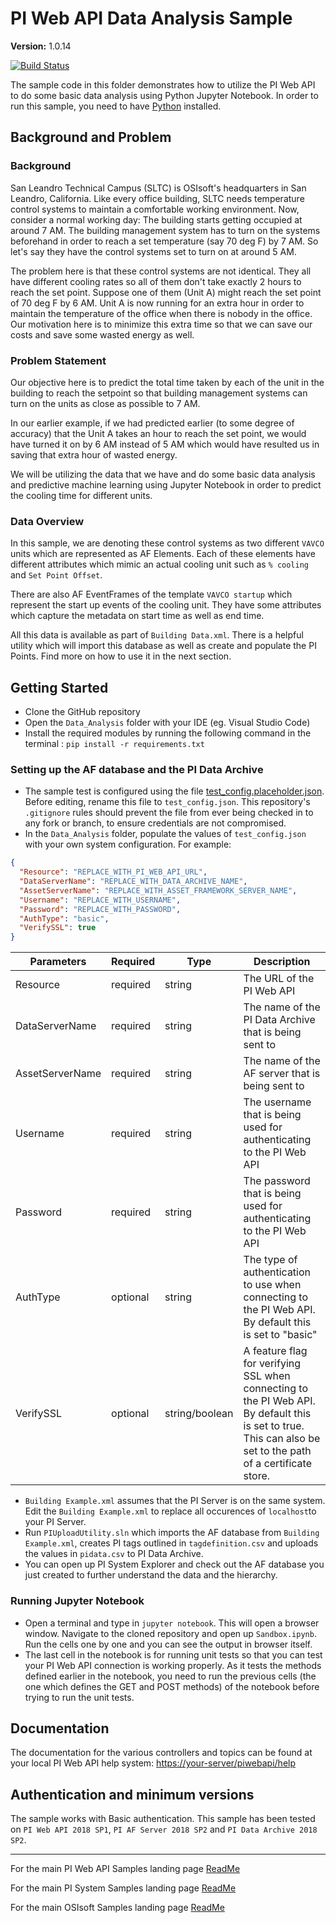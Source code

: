 # PI Web API Data Analysis Sample

**Version:** 1.0.14

[![Build Status](https://dev.azure.com/osieng/engineering/_apis/build/status/product-readiness/PI-System/osisoft.sample-pi_web_api-data_analysis_jupyter-python?repoName=osisoft%2Fsample-pi_web_api-data_analysis_jupyter-python&branchName=main)](https://dev.azure.com/osieng/engineering/_build/latest?definitionId=3088&repoName=osisoft%2Fsample-pi_web_api-data_analysis_jupyter-python&branchName=main)

The sample code in this folder demonstrates how to utilize the PI Web API to do some basic data analysis using Python Jupyter Notebook. In order to run this sample, you need to have [Python](https://www.python.org/downloads/) installed.

## Background and Problem

### Background

San Leandro Technical Campus (SLTC) is OSIsoft's headquarters in San Leandro, California. Like every office building, SLTC needs temperature control systems to maintain a comfortable working environment. Now, consider a normal working day: The building starts getting occupied at around 7 AM. The building management system has to turn on the systems beforehand in order to reach a set temperature (say 70 deg F) by 7 AM. So let's say they have the control systems set to turn on at around 5 AM.

The problem here is that these control systems are not identical. They all have different cooling rates so all of them don't take exactly 2 hours to reach the set point. Suppose one of them (Unit A) might reach the set point of 70 deg F by 6 AM. Unit A is now running for an extra hour in order to maintain the temperature of the office when there is nobody in the office. Our motivation here is to minimize this extra time so that we can save our costs and save some wasted energy as well.

### Problem Statement

Our objective here is to predict the total time taken by each of the unit in the building to reach the setpoint so that building management systems can turn on the units as close as possible to 7 AM.

In our earlier example, if we had predicted earlier (to some degree of accuracy) that the Unit A takes an hour to reach the set point, we would have turned it on by 6 AM instead of 5 AM which would have resulted us in saving that extra hour of wasted energy.

We will be utilizing the data that we have and do some basic data analysis and predictive machine learning using Jupyter Notebook in order to predict the cooling time for different units.

### Data Overview

In this sample, we are denoting these control systems as two different `VAVCO` units which are represented as AF Elements. Each of these elements have different attributes which mimic an actual cooling unit such as `% cooling` and `Set Point Offset`.

There are also AF EventFrames of the template `VAVCO startup` which represent the start up events of the cooling unit. They have some attributes which capture the metadata on start time as well as end time.

All this data is available as part of `Building Data.xml`. There is a helpful utility which will import this database as well as create and populate the PI Points. Find more on how to use it in the next section.

## Getting Started

- Clone the GitHub repository
- Open the `Data_Analysis` folder with your IDE (eg. Visual Studio Code)
- Install the required modules by running the following command in the terminal : `pip install -r requirements.txt`

### Setting up the AF database and the PI Data Archive

- The sample test is configured using the file [test_config.placeholder.json](test_config.placeholder.json). Before editing, rename this file to `test_config.json`. This repository's `.gitignore` rules should prevent the file from ever being checked in to any fork or branch, to ensure credentials are not compromised.
- In the `Data_Analysis` folder, populate the values of `test_config.json` with your own system configuration.
  For example:

```json
{
  "Resource": "REPLACE_WITH_PI_WEB_API_URL",
  "DataServerName": "REPLACE_WITH_DATA_ARCHIVE_NAME",
  "AssetServerName": "REPLACE_WITH_ASSET_FRAMEWORK_SERVER_NAME",
  "Username": "REPLACE_WITH_USERNAME",
  "Password": "REPLACE_WITH_PASSWORD",
  "AuthType": "basic",
  "VerifySSL": true
}
```

| Parameters      | Required | Type           | Description                                                                                                                                                  |
| --------------- | -------- | -------------- | ------------------------------------------------------------------------------------------------------------------------------------------------------------ |
| Resource        | required | string         | The URL of the PI Web API                                                                                                                                    |
| DataServerName  | required | string         | The name of the PI Data Archive that is being sent to                                                                                                        |
| AssetServerName | required | string         | The name of the AF server that is being sent to                                                                                                              |
| Username        | required | string         | The username that is being used for authenticating to the PI Web API                                                                                         |
| Password        | required | string         | The password that is being used for authenticating to the PI Web API                                                                                         |
| AuthType        | optional | string         | The type of authentication to use when connecting to the PI Web API. By default this is set to "basic"                                                       |
| VerifySSL       | optional | string/boolean | A feature flag for verifying SSL when connecting to the PI Web API. By default this is set to true. This can also be set to the path of a certificate store. |

- `Building Example.xml` assumes that the PI Server is on the same system. Edit the `Building Example.xml` to replace all occurences of `localhost`to your PI Server.
- Run `PIUploadUtility.sln` which imports the AF database from `Building Example.xml`, creates PI tags outlined in `tagdefinition.csv` and uploads the values in `pidata.csv` to PI Data Archive.
- You can open up PI System Explorer and check out the AF database you just created to further understand the data and the hierarchy.

### Running Jupyter Notebook

- Open a terminal and type in `jupyter notebook`. This will open a browser window. Navigate to the cloned repository and open up `Sandbox.ipynb`. Run the cells one by one and you can see the output in browser itself.
- The last cell in the notebook is for running unit tests so that you can test your PI Web API connection is working properly. As it tests the methods defined earlier in the notebook, you need to run the previous cells (the one which defines the GET and POST methods) of the notebook before trying to run the unit tests.

## Documentation

The documentation for the various controllers and topics can be found at your local PI Web API help system: [https://your-server/piwebapi/help](https://your-server/piwebapi/help)

## Authentication and minimum versions

The sample works with Basic authentication.
This sample has been tested on `PI Web API 2018 SP1`, `PI AF Server 2018 SP2` and `PI Data Archive 2018 SP2`.

---

For the main PI Web API Samples landing page [ReadMe](https://github.com/osisoft/OSI-Samples-PI-System/tree/main/docs/PI-Web-API-Docs)

For the main PI System Samples landing page [ReadMe](https://github.com/osisoft/OSI-Samples-PI-System)

For the main OSIsoft Samples landing page [ReadMe](https://github.com/osisoft/OSI-Samples)
